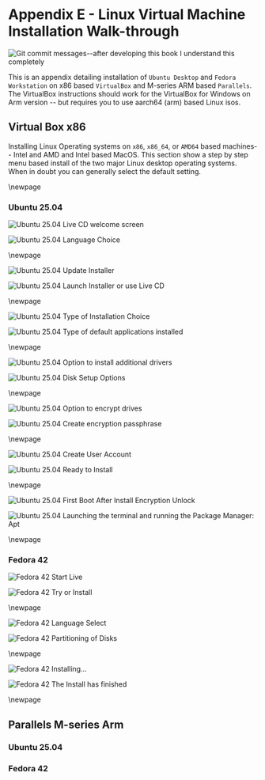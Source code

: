 # Appendix E - Linux Virtual Machine Installation Walk-through

![*Git commit messages--after developing this book I understand this completely*](images/Chapter-Header/Appendix-E/fight.png "Image of XKCD cartoon number 340 Fight")

This is an appendix detailing installation of `Ubuntu Desktop` and `Fedora Workstation` on x86 based `VirtualBox` and M-series ARM based `Parallels`.  The VirtualBox instructions should work for the VirtualBox for Windows on Arm version -- but requires you to use aarch64 (arm) based Linux isos.

## Virtual Box x86

Installing Linux Operating systems on `x86`, `x86_64`, or `AMD64` based machines-- Intel and AMD and Intel based MacOS. This section show a step by step menu based install of the two major Linux desktop operating systems. When in doubt you can generally select the default setting.

\newpage

### Ubuntu 25.04

![Ubuntu 25.04 Live CD welcome screen](images/Appendix-E/ubuntu/welcome.png "image of live CD welcome screen.")

![Ubuntu 25.04 Language Choice](images/Appendix-E/ubuntu/lang.png "image of language choice.")

\newpage

![Ubuntu 25.04 Update Installer](images/Appendix-E/ubuntu/update-installer.png "image of installer update.")

![Ubuntu 25.04 Launch Installer or use Live CD](images/Appendix-E/ubuntu/interactive-install.png "image of Launch Installer or use Live CD.")

\newpage

![Ubuntu 25.04 Type of Installation Choice](images/Appendix-E/ubuntu/typeofinstallation.png "image of type of installation choice.")

![Ubuntu 25.04 Type of default applications installed](images/Appendix-E/ubuntu/applications.png "image of default Applications Installed.")

\newpage

![Ubuntu 25.04 Option to install additional drivers](images/Appendix-E/ubuntu/drivers.png "image of option to install additional drivers.")

![Ubuntu 25.04 Disk Setup Options](images/Appendix-E/ubuntu/disksetup.png "image of type of disk setup.")

\newpage

![Ubuntu 25.04 Option to encrypt drives](images/Appendix-E/ubuntu/encrypt.png "image of option to encrypt drives.")

![Ubuntu 25.04 Create encryption passphrase](images/Appendix-E/ubuntu/encryption.png "image of Create encryption passphrase.")

\newpage

![Ubuntu 25.04 Create User Account](images/Appendix-E/ubuntu/create-account.png "image of Create User Account.")

![Ubuntu 25.04 Ready to Install](images/Appendix-E/ubuntu/readytoinstall.png "image of last check before install.")

\newpage

![Ubuntu 25.04 First Boot After Install Encryption Unlock](images/Appendix-E/ubuntu/boot-unlock.png "image of First Boot After Install Encryption Unlock.")

![Ubuntu 25.04 Launching the terminal and running the Package Manager: Apt](images/Appendix-E/ubuntu/update.png "image of Launching the terminal and running the Package Manager: Apt.")

\newpage

### Fedora 42

![*Fedora 42 Start Live*](images/Appendix-E/fedora/start-live.png "image of Start Live")

![*Fedora 42 Try or Install*](images/Appendix-E/fedora/try-or-install.png "image of Try or Install Fedora 42")

\newpage

![*Fedora 42 Language Select*](images/Appendix-E/fedora/lang.png "image of Language select")

![*Fedora 42 Partitioning of Disks*](images/Appendix-E/fedora/install.png "image of partitioning of disks")

\newpage

![*Fedora 42 Installing...*](images/Appendix-E/fedora/installing.png "image of installing")

![*Fedora 42 The Install has finished*](images/Appendix-E/fedora/finished.png "image of the completed install")

\newpage

## Parallels M-series Arm

### Ubuntu 25.04

### Fedora 42

